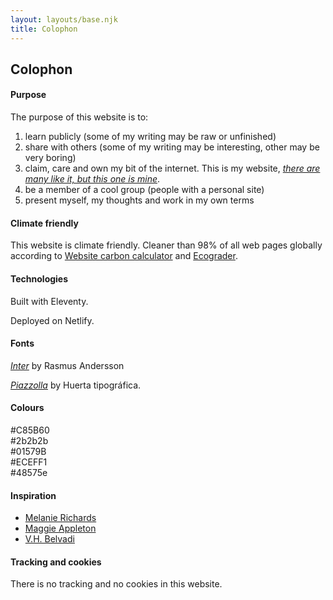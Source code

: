 ```yaml
---
layout: layouts/base.njk
title: Colophon
---
```


## Colophon

#### Purpose

The purpose of this website is to:   
1. learn publicly (some of my writing may be raw or unfinished)
2. share with others (some of my writing may be interesting, other may be very boring)
3. claim, care and own my bit of the internet. This is my website, [*there are many like it, but this one is mine*](https://en.wikipedia.org/wiki/Rifleman%27s_Creed).
4. be a member of a cool group (people with a personal site)
5. present myself, my thoughts and work in my own terms

#### Climate friendly

This website is climate friendly. Cleaner than 98% of all web pages globally according to [Website carbon calculator](https://www.websitecarbon.com/website/carlosrodrigo-com/) and [Ecograder](https://ecograder.com/report/ui51eop7QVAu1piHLdKCnYav).

#### Technologies

Built with Eleventy.

Deployed on Netlify.

#### Fonts

[*Inter*](https://fonts.google.com/specimen/Inter) by Rasmus Andersson

*[Piazzolla](https://fonts.google.com/specimen/Piazzolla)* by Huerta tipográfica. 

#### Colours

<span class="square" style="background:var(--red);"></span> #C85B60   
<span class="square" style="background:var(--black);"></span> #2b2b2b   
<span class="square" style="background:var(--blue);"></span> #01579B  
<span class="square" style="background:var(--soft-grey);"></span> #ECEFF1    
<span class="square" style="background:var(--grey);"></span> #48575e   


#### Inspiration

- [Melanie Richards](https://melanie-richards.com/)
- [Maggie Appleton](https://maggieappleton.com/garden)
- [V.H. Belvadi](https://vhbelvadi.com/) 

#### Tracking and cookies

There is no tracking and no cookies in this website.